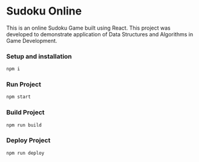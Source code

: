 # Sudoku Online

This is an online Sudoku Game built using React. This project was developed to demonstrate application of Data Structures and Algorithms in Game Development.

### Setup and installation
```bash
npm i
```

### Run Project
```bash
npm start
```

### Build Project
```bash
npm run build
```

### Deploy Project
```bash
npm run deploy
```